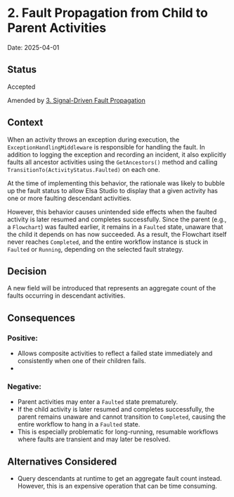 # 2. Fault Propagation from Child to Parent Activities

Date: 2025-04-01

## Status

Accepted

Amended by [3. Signal-Driven Fault Propagation](0003-signal-driven-fault-propagation.md)

## Context
When an activity throws an exception during execution, the `ExceptionHandlingMiddleware` is responsible for handling the fault. In addition to logging the exception and recording an incident, it also explicitly faults all ancestor activities using the `GetAncestors()` method and calling `TransitionTo(ActivityStatus.Faulted)` on each one.

At the time of implementing this behavior, the rationale was likely to bubble up the fault status to allow Elsa Studio to display that a given activity has one or more faulting descendant activities.

However, this behavior causes unintended side effects when the faulted activity is later resumed and completes successfully. Since the parent (e.g., a `Flowchart`) was faulted earlier, it remains in a `Faulted` state, unaware that the child it depends on has now succeeded. As a result, the Flowchart itself never reaches `Completed`, and the entire workflow instance is stuck in `Faulted` or `Running`, depending on the selected fault strategy.

## Decision
A new field will be introduced that represents an aggregate count of the faults occurring in descendant activities. 

## Consequences
### Positive:
- Allows composite activities to reflect a failed state immediately and consistently when one of their children fails.
- 

### Negative:
- Parent activities may enter a `Faulted` state prematurely.
- If the child activity is later resumed and completes successfully, the parent remains unaware and cannot transition to `Completed`, causing the entire workflow to hang in a `Faulted` state.
- This is especially problematic for long-running, resumable workflows where faults are transient and may later be resolved.

## Alternatives Considered
- Query descendants at runtime to get an aggregate fault count instead. However, this is an expensive operation that can be time consuming.
